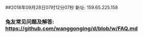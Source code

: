 ##2018年09月28日07时12分07秒 新址: 159.65.225.158
### 兔友常见问题及解答: https://github.com/wanggonging/d/blob/w/FAQ.md
